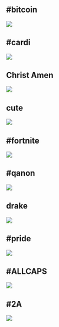 
## #bitcoin
![](docs/examples/bitcoin.jpg)

## #cardi
![](docs/examples/cardi.jpg)

## Christ Amen
![](docs/examples/christamen.jpg)

## cute
![](docs/examples/cute.jpg)

## #fortnite
![](docs/examples/fortnite.jpg)

## #qanon
![](docs/examples/qanon.jpg)

## drake
![](docs/examples/drake.jpg)

## #pride
![](docs/examples/pride.jpg)

## #ALLCAPS
![](docs/examples/allcaps.jpg)

## #2A
![](docs/examples/2A.jpg)

